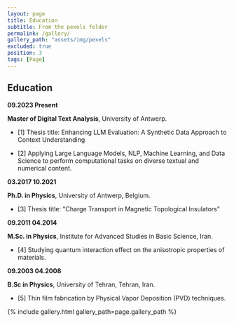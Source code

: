 ```yaml
---
layout: page
title: Education
subtitle: From the pexels folder
permalink: /gallery/
gallery_path: "assets/img/pexels"
excluded: true
position: 3
tags: [Page]
---
```



## Education

**09.2023 Present**

**Master of Digital Text Analysis**, University of Antwerp.

* [1] Thesis title: Enhancing LLM Evaluation: A Synthetic Data Approach to Context Understanding

* [2] Applying Large Language Models, NLP, Machine Learning, and Data Science to perform computational tasks on diverse textual and numerical content.

**03.2017 10.2021**

**Ph.D. in Physics**, University of Antwerp, Belgium.

* [3] Thesis title: "Charge Transport in Magnetic Topological Insulators"

**09.2011 04.2014**

**M.Sc. in Physics**, Institute for Advanced Studies in Basic Science, Iran.

* [4] Studying quantum interaction effect on the anisotropic properties of materials.

**09.2003 04.2008**

**B.Sc in Physics**, University of Tehran, Tehran, Iran.

* [5] Thin film fabrication by Physical Vapor Deposition (PVD) techniques.



{% include gallery.html gallery_path=page.gallery_path %}
